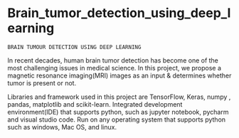 # Brain_tumor_detection_using_deep_learning


	BRAIN TUMOUR DETECTION USING DEEP LEARNING


In recent decades, human brain tumor detection has become one of the most challenging issues in medical science. In this project, we propose a magnetic resonance imaging(MRI) images as an input & determines whether tumor is present or not.

Libraries and framework used in this project are TensorFlow, Keras, numpy , pandas, matplotlib and scikit-learn.
Integrated development environment(IDE) that supports python, such as jupyter notebook, pycharm and visual studio code.
Run on any operating system that supports python such as windows, Mac OS, and linux.


